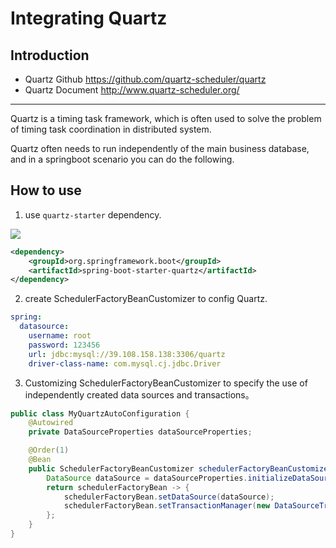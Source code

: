 # Integrating Quartz

## Introduction

- Quartz Github <https://github.com/quartz-scheduler/quartz>
- Quartz Document <http://www.quartz-scheduler.org/>

---
Quartz is a timing task framework, which is often used to solve the problem of timing task coordination in distributed system.

Quartz often needs to run independently of the main business database, and in a springboot scenario you can do the following.

## How to use

1. use `quartz-starter` dependency.
<a href="http://mvnrepository.com/artifact/org.quartz-scheduler/quartz" target="_blank">
<img src="https://img.shields.io/maven-central/v/org.quartz-scheduler/quartz.svg" ></a>

```xml
<dependency>
    <groupId>org.springframework.boot</groupId>
    <artifactId>spring-boot-starter-quartz</artifactId>
</dependency>
```

2. create SchedulerFactoryBeanCustomizer to config Quartz.

```yml
spring:
  datasource:
    username: root
    password: 123456
    url: jdbc:mysql://39.108.158.138:3306/quartz
    driver-class-name: com.mysql.cj.jdbc.Driver
```

3. Customizing SchedulerFactoryBeanCustomizer to specify the use of independently created data sources and transactions。

```java
public class MyQuartzAutoConfiguration {
    @Autowired
    private DataSourceProperties dataSourceProperties;

    @Order(1)
    @Bean
    public SchedulerFactoryBeanCustomizer schedulerFactoryBeanCustomizer() {
        DataSource dataSource = dataSourceProperties.initializeDataSourceBuilder().build();
        return schedulerFactoryBean -> {
            schedulerFactoryBean.setDataSource(dataSource);
            schedulerFactoryBean.setTransactionManager(new DataSourceTransactionManager(dataSource));
        };
    }
}
```
